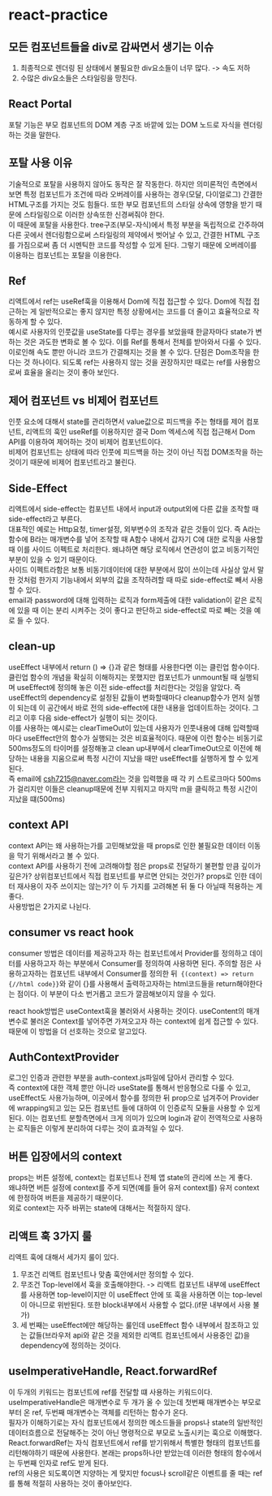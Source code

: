 # react-practice

모든 컴포넌트들을 div로 감싸면서 생기는 이슈
-----
1. 최종적으로 렌더링 된 상태에서 불필요한 div요소들이 너무 많다. -> 속도 저하
2. 수많은 div요소들은 스타일링을 망친다.


React Portal
----
포탈 기능은 부모 컴포넌트의 DOM 계층 구조 바깥에 있는 DOM 노드로 자식을 렌더링하는 것을 말한다.

포탈 사용 이유
----
기술적으로 포탈을 사용하지 않아도 동작은 잘 작동한다. 하지만 의미론적인 측면에서 보면 특정 컴포넌트가 조건에 따라 오버레이를 사용하는 경우(모달, 다이얼로그) 간결한 HTML구조를 가지는 것도 힘들다. 또한 부모 컴포넌트의 스타일 상속에 영향을 받기 때문에 스타일링으로 이러한 상속또한 신경써줘야 한다.     
이 때문에 포탈을 사용한다. tree구조(부모-자식)에서 특정 부분을 독립적으로 간주하여 다른 곳에서 렌더링함으로써 스타일링의 제약에서 벗어날 수 있고, 간결한 HTML 구조를 가짐으로써 좀 더 시멘틱한 코드를 작성할 수 있게 된다. 그렇기 때문에 오버레이를 이용하는 컴포넌트는 포탈을 이용한다.


Ref
----
리액트에서 ref는 useRef훅을 이용해서 Dom에 직접 접근할 수 있다. Dom에 직접 접근하는 게 일반적으로는 좋지 않지만 특정 상황에서는 코드를 더 줄이고 효율적으로 작동하게 할 수 있다.   
예시로 사용자의 인풋값을 useState를 다루는 경우를 보았을때 한글자마다 state가 변하는 것은 과도한 변화로 볼 수 있다. 이를 Ref를 통해서 전체를 받아와서 다룰 수 있다.   
이로인해 속도 뿐만 아니라 코드가 간결해지는 것을 볼 수 있다. 단점은 Dom조작을 한다는 것 하나이다. 되도록 ref는 사용하지 않는 것을 권장하지만 때로는 ref를 사용함으로써 효율을 올리는 것이 좋아 보인다.

제어 컴포넌트 vs 비제어 컴포넌트
-----
인풋 요소에 대해서 state를 관리하면서 value값으로 피드백을 주는 형태를 제어 컴포넌트, 리액트의 훅인 useRef를 이용하지만 결국 Dom 엑세스에 직접 접근해서 Dom API를 이용하여 제어하는 것이 비제어 컴포넌트이다.    
비제어 컴포넌트는 상태에 따라 인풋에 피드백을 하는 것이 아닌 직접 DOM조작을 하는 것이기 때문에 비제어 컴포넌트라고 불린다.

Side-Effect
-----
리액트에서 side-effect는 컴포넌트 내에서 input과 output외에 다른 값을 조작할 때 side-effect라고 부른다.     
대표적인 예로는 Http요청, timer설정, 외부변수의 조작과 같은 것들이 있다.    즉 A라는 함수에 B라는 매개변수를 넣어 조작할 때 A함수 내에서 갑자기 C에 대한 로직을 사용할 때 이를 사이드 이펙트로 처리한다. 왜냐하면 해당 로직에서 연관성이 없고 비동기적인 부분이 있을 수 있기 때문이다.     
사이드 이펙트라함은 보통 비동기데이터에 대한 부분에서 많이 쓰이는데 사실상 앞서 말한 것처럼 한가지 기능내에서 외부의 값을 조작하려할 때 따로 side-effect로 빼서 사용할 수 있다.   
email과 password에 대해 입력하는 로직과 form제출에 대한 validation이 같은 로직에 있을 때 이는 분리 시켜주는 것이 좋다고 판단하고 side-effect로 따로 빼는 것을 예로 들 수 있다.   


clean-up
-----
useEffect 내부에서 return () => {}과 같은 형태를 사용한다면 이는 클린업 함수이다. 클린업 함수의 개념을 확실히 이해하지는 못했지만 컴포넌트가 unmount될 때 실행되며 useEffect에 정의해 놓은 이전 side-effect를 처리한다는 것임을 알았다. 즉 useEffect의 dependency로 설정된 값들이 변화할때마다 cleanup함수가 먼저 실행이 되는데 이 공간에서 바로 전의 side-effect에 대한 내용을 업데이트하는 것이다. 그리고 이후 다음 side-effect가 실행이 되는 것이다.    
이를 사용하는 예시로는 clearTimeOut이 있는데 사용자가 인풋내용에 대해 입력할때마다 useEffect안의 함수가 실행되는 것은 비효율적이다. 때문에 이런 함수는 비동기로 500ms정도의 타이머를 설정해놓고 clean up내부에서 clearTimeOut으로 이전에 해당하는 내용을 지움으로써 특정 시간이 지났을 때만 useEffect를 실행하게 할 수 있게 된다.    
즉 email에 csh7215@naver.com라는 것을 입력했을 때 각 키 스트로크마다 500ms가 걸리지만 이들은 cleanup때문에 전부 지워지고 마지막 m을 클릭하고 특정 시간이 지났을 떄(500ms) 

context API
-----
context API는 왜 사용하는가를 고민해보았을 때 props로 인한 불필요한 데이터 이동을 막기 위해서라고 볼 수 있다.   
context API를 사용하기 전에 고려해야할 점은 props로 전달하기 불편할 만큼 깊이가 깊은가? 상위컴포넌트에서 직접 컴포넌트를 부르면 안되는 것인가? props로 인한 데이터 재사용이 자주 쓰이지는 않는가? 이 두 가지를 고려해본 뒤 둘 다 아닐때 적용하는 게 좋다.    
사용방법은 2가지로 나뉜다.   

consumer vs react hook
-----
consumer 방법은 데이터를 제공하고자 하는 컴포넌트에서 Provider를 정의하고 데이터를 사용하고자 하는 부분에서 Consumer를 정의하여 사용하면 된다. 주의할 점은 사용하고자하는 컴포넌트 내부에서 Consumer를 정의한 뒤``` {(context) => return {//html code}}```와 같이 {}를 사용해서 출력하고자하는 html코드들을 return해야한다는 점이다. 이 부분이 다소 번거롭고 코드가 깔끔해보이지 않을 수 있다. 
      
react hook방법은 useContext훅을 불러와서 사용하는 것이다. useContent의 매개변수로 불러온 Context를 넣어주면 가져오고자 하는 context에 쉽게 접근할 수 있다. 때문에 이 방법을 더 선호하는 것으로 알고있다.   

AuthContextProvider
-----
로그인 인증과 관련한 부분을 auth-context.js파일에 담아서 관리할 수 있다.   
즉 context에 대한 객체 뿐만 아니라 useState를 통해서 반응형으로 다룰 수 있고, useEffect도 사용가능하며, 이곳에서 함수를 정의한 뒤 prop으로 넘겨주어 Provider에 wrapping되고 있는 모든 컴포넌트 들에 대하여 이 인증로직 모듈을 사용할 수 있게 된다. 이는 컴포넌트 분할측면에서 크게 의미가 있으며 login과 같이 전역적으로 사용하는 로직들은 이렇게 분리하여 다루는 것이 효과적일 수 있다.

버튼 입장에서의 context
-----
props는 버튼 설정에, context는 컴포넌트나 전체 앱 state의 관리에 쓰는 게 좋다.    
왜냐하면 버튼 설정에 context를 주게 되면(예를 들어 유저 context를) 유저 context에 한정하여 버튼을 제공하기 때문이다.   
외로 context는 자주 바뀌는 state에 대해서는 적절하지 않다.   

리액트 훅 3가지 룰
-----
리액트 훅에 대해서 세가지 룰이 있다.
1. 무조건 리액트 컴포넌트나 맞춤 훅안에서만 정의할 수 있다.
2. 무조건 Top-level에서 훅을 호출해야한다. -> 리액트 컴포넌트 내부에 useEffect를 사용하면 top-level이지만 이 useEffect 안에 또 훅을 사용하면 이는 top-level이 아니므로 위반된다. 또한 block내부에서 사용할 수 없다.(if문 내부에서 사용 불가)
3. 세 번째는 useEffect에만 해당하는 룰인데 useEffect 함수 내부에서 참조하고 있는 값들(브라우저 api와 같은 것을 제외한 리액트 컴포넌트에서 사용중인 값)을 dependency에 정의하는 것이다.


useImperativeHandle,  React.forwardRef
-----
이 두개의 키워드는 컴포넌트에 ref를 전달할 떄 사용하는 키워드이다.   
useImperativeHandle은 매개변수로 두 개가 올 수 있는데 첫번째 매개변수는 부모로부터 온 ref, 두번째 매개변수는 객체를 리턴하는 함수가 온다.     
필자가 이해하기로는 자식 컴포넌트에서 정의한 메소드들을 props나 state의 일반적인 데이터흐름으로 전달해주는 것이 아닌 명령적으로 부모로 노출시키는 훅으로 이해했다.    
React.forwardRef는 자식 컴포넌트에서 ref를 받기위해서 특별한 형태의 컴포넌트를 리턴해야하기 때문에 사용한다. 본래는 props하나만 받았는데 이러한 형태의 함수에서는 두번째 인자로 ref도 받게 된다.   
ref의 사용은 되도록이면 지양하는 게 맞지만 focus나 scroll같은 이벤트를 줄 때는 ref를 통해 적절히 사용하는 것이 좋아보인다.




